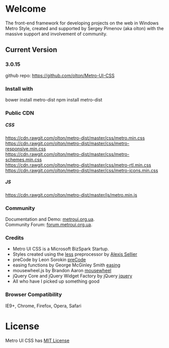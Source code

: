 # Welcome
The front-end framework for developing projects on the web in Windows Metro Style, created and supported by Sergey Pimenov (aka olton) with the massive support and involvement of community.   

## Current Version

### 3.0.15

github repo: https://github.com/olton/Metro-UI-CSS


### Install with 
bower install metro-dist
npm install metro-dist

### Public CDN

##### CSS
 
https://cdn.rawgit.com/olton/metro-dist/master/css/metro.min.css<br />
https://cdn.rawgit.com/olton/metro-dist/master/css/metro-responsive.min.css<br /> 
https://cdn.rawgit.com/olton/metro-dist/master/css/metro-schemes.min.css<br />
https://cdn.rawgit.com/olton/metro-dist/master/css/metro-rtl.min.css<br />
https://cdn.rawgit.com/olton/metro-dist/master/css/metro-icons.min.css<br />

##### JS

https://cdn.rawgit.com/olton/metro-dist/master/js/metro.min.js

### Community

 Documentation and Demo: [metroui.org.ua](http://metroui.org.ua/).   
 Community Forum: [forum.metroui.org.ua](http://forum.metroui.org.ua).  

### Credits
- Metro UI CSS is a Microsoft BizSpark Startup.
- Styles created using the [less](http://lesscss.org) preprocessor by  [Alexis Sellier](https://github.com/cloudhead)
- preCode by Leon Sorokin [preCode](https://github.com/leeoniya/preCode.js)
- easing functions by George McGinley Smith [easing](http://gsgd.co.uk/sandbox/jquery/easing/)
- mousewheel.js by Brandon Aaron [mousewheel](http://brandonaaron.net)
- jQuery Core and jQuery Widget Factory by jQuery [jquery](https://jquery.com/)
- All who have I picked up something good

### Browser Compatibility
IE9+, Chrome, Firefox, Opera, Safari

# License
Metro UI CSS has [MIT License](http://metroui.org.ua/license.html)

